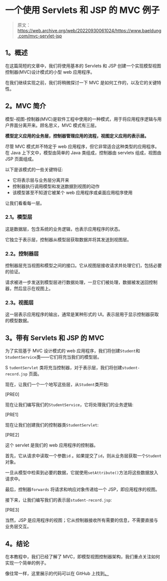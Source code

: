 # 一个使用 Servlets 和 JSP 的 MVC 例子

> 原文：<https://web.archive.org/web/20220930061024/https://www.baeldung.com/mvc-servlet-jsp>

## **1。概述**

在这篇简短的文章中，我们将使用基本的 Servlets 和 JSP 创建一个实现模型视图控制器(MVC)设计模式的小型 web 应用程序。

在我们继续实现之前，我们将稍微探讨一下 MVC 是如何工作的，以及它的关键特性。

## **2。MVC 简介**

模型-视图-控制器(MVC)是软件工程中使用的一种模式，用于将应用程序逻辑与用户界面分离开来。顾名思义，MVC 模式有三层。

**模型定义应用的业务层，控制器管理应用的流程，视图定义应用的表示层。**

尽管 MVC 模式并不特定于 web 应用程序，但它非常适合这种类型的应用程序。在 Java 上下文中，模型由简单的 Java 类组成，控制器由 servlets 组成，视图由 JSP 页面组成。

以下是该模式的一些关键特征:

*   它将表示层与业务层分离开来
*   控制器执行调用模型和发送数据到视图的动作
*   该模型甚至不知道它被某个 web 应用程序或桌面应用程序使用

让我们看看每一层。

### **2.1。模型层**

这是数据层，包含系统的业务逻辑，也表示应用程序的状态。

它独立于表示层，控制器从模型层获取数据并将其发送到视图层。

### **2.2。控制器层**

控制器层充当视图和模型之间的接口。它从视图层接收请求并处理它们，包括必要的验证。

请求被进一步发送到模型层进行数据处理，一旦它们被处理，数据被发送回控制器，然后显示在视图上。

### **2.3。视图层**

这一层表示应用程序的输出，通常是某种形式的 UI。表示层用于显示控制器获取的模型数据。

## **3。带有 Servlets 和 JSP 的 MVC**

为了实现基于 MVC 设计模式的 web 应用程序，我们将创建`Student`和`StudentService`类——它们将充当我们的模型层。

S `tudentServlet` 类将充当控制器，对于表示层，我们将创建`student-record.jsp` 页面。

现在，让我们一个一个地写这些层，从`Student`类开始:

[PRE0]

现在让我们编写我们的`StudentService`，它将处理我们的业务逻辑:

[PRE1]

现在让我们创建我们的控制器类`StudentServlet`:

[PRE2]

这个 servlet 是我们的 web 应用程序的控制器。

首先，它从请求中读取一个参数`id` 。如果提交了`id`，则从业务层获取一个`Student`对象。

一旦从模型中检索到必要的数据，它就使用`setAttribute()`方法将这些数据放入请求中。

最后，控制器`forwards` 将请求和响应对象传递给一个 JSP，即应用程序的视图。

接下来，让我们编写我们的表示层`student-record.jsp`:

[PRE3]

当然，JSP 是应用程序的视图；它从控制器接收所有需要的信息，不需要直接与业务层交互。

## **4。结论**

在本教程中，我们已经了解了 MVC，即模型视图控制器架构，我们重点关注如何实现一个简单的例子。

像往常一样，这里展示的代码可以在 GitHub 上找到[。](https://web.archive.org/web/20221023203132/https://github.com/eugenp/tutorials/tree/master/web-modules/javax-servlets)